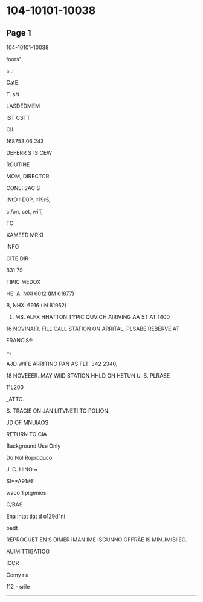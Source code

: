 # 104-10101-10038

## Page 1

104-10101-10038

toors"

s..:

CatE

T. sN

LASDEDMEM

IST CSTT

CII.

168753 06 243

DEFERR STS CEW

ROUTINE

MOM, DIRECTCR

CONEI SAC S

INtO : D0P, ::19r5,

ci/on, cet, wi ї,

TO

XAMEED MRKI

INFO

CITE DIR

831 79

TIPIC MEDOX

HE: A. MXI 6012 (IM 61877)

B, NHXI 6916 (IN 81952)

1. MS. ALFX HHATTON TYPIC QUVICH AIRIVING AA 5T AT 1400

16 NOVINAIR. FILL CALL STATION ON ARRITAL, PLSABE REBERVE AT

FRANCiS®

=.

AJD WIFE ARRITINO PAN AS FLT. 342 2340,

18 NOVEEER. MAY WIID STATION HHLD ON HETUN U. B. PLRASE

11L200

_ATTO.

S. TRACIE ON JAN LITVNETI TO POLION.

JD OF MNUIAOS

RETURN TO CIA

Background Use Only

Do Nol Roproduco

J. C. HINO ~

SI**A91#€

waco 1 pigenios

C/BAS

Ena intat tiat d o129d"ni

badt

REPROGUET EN S DIMER IMAN IME ISGUNNO OFFRÃE IS MINUMIBIIEO.

AUIMITTIGATIOG

ICCR

Comy ria

112 - srile

---

